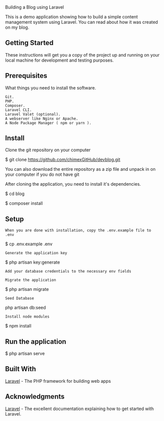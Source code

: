 Building a Blog using Laravel
<p>
This is a demo application showing how to build a simple content management system using Laravel. You can read about how it was created on my blog.
</p>

## Getting Started

These instructions will get you a copy of the project up and running on your local machine for development and testing purposes.

## Prerequisites

What things you need to install the software.

    Git.
    PHP.
    Composer.
    Laravel CLI.
    Laravel Valet (optional).
    A webserver like Nginx or Apache.
    A Node Package Manager ( npm or yarn ).


## Install

Clone the git repository on your computer

$ git clone https://github.com/chimexGitHub/devblog.git

You can also download the entire repository as a zip file and unpack in on your computer if you do not have git

After cloning the application, you need to install it's dependencies.

$ cd blog

$ composer install

## Setup

    When you are done with installation, copy the .env.example file to .env

$ cp .env.example .env

    Generate the application key

$ php artisan key:generate


    Add your database credentials to the necessary env fields

    Migrate the application

$ php artisan migrate

    Seed Database

php artisan db:seed

    Install node modules

$ npm install

## Run the application

$ php artisan serve

## Built With

[Laravel](https://laravel.com/) - The PHP framework for building web apps

## Acknowledgments

[Laravel](https://laravel.com/docs/) - The excellent documentation explaining how to get started with Laravel.

